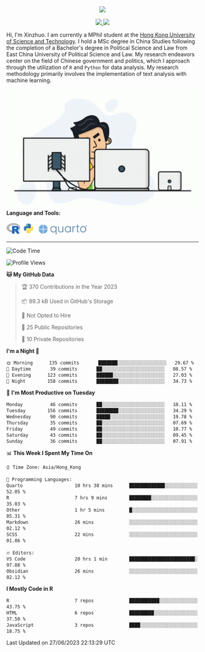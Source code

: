 <div align='center'>
<img src='https://readme-typing-svg.herokuapp.com?font=ubuntu&color=4d3900&center=true&lines=HKUST+Mphil+in+SOSC;Focus+on+China;Code+for+PoliSci'/>
</div>

<p align='center'>
 <a href='https://www.linkedin.com/in/xinzhuo-huang-5161011ba/' target='_blank'>
        <img src='https://img.shields.io/badge/linkedin%20-%230077B5.svg?&style=for-the-badge&logo=linkedin&logoColor=white'/>
    </a>
 <a href='https://twitter.com/HsinchoH' target='_blank'>
        <img src='https://img.shields.io/badge/Twitter-1DA1F2?style=for-the-badge&logo=twitter&logoColor=white'/>
    </a>
    </p>
    
Hi, I'm Xinzhuo. I am currently a MPhil student at the [Hong Kong University of Science and Technology](https://sosc.hkust.edu.hk/node/613). I hold a MSc degree in China Studies following the completion of a Bachelor's degree in Political Science and Law from East China University of Political Science and Law. My research endeavors center on the field of Chinese government and politics, which I approach through the utilization of `R` and `Python` for data analysis. My research methodology primarily involves the implementation of text analysis with machine learning.




<img align='right' src="https://github.com/xinzhuohkust/xinzhuohkust/blob/main/programmer.gif" width="590">



**Language and Tools:**  

<code><img height="36" src="https://raw.githubusercontent.com/github/explore/80688e429a7d4ef2fca1e82350fe8e3517d3494d/topics/r/r.png"></code>
<code><img height="36" src="https://raw.githubusercontent.com/github/explore/80688e429a7d4ef2fca1e82350fe8e3517d3494d/topics/python/python.png"></code>
<code><img height="32" src="https://github.com/quarto-dev/quarto-r/blob/main/man/figures/quarto.png"></code>

---
<!--START_SECTION:waka-->
![Code Time](http://img.shields.io/badge/Code%20Time-665%20hrs%2018%20mins-blue)

![Profile Views](http://img.shields.io/badge/Profile%20Views-3-blue)

**🐱 My GitHub Data** 

> 🏆 370 Contributions in the Year 2023
 > 
> 📦 89.3 kB Used in GitHub's Storage 
 > 
> 🚫 Not Opted to Hire
 > 
> 📜 25 Public Repositories 
 > 
> 🔑 10 Private Repositories  
 > 
**I'm a Night 🦉** 

```text
🌞 Morning      135 commits       ███████░░░░░░░░░░░░░░░░░░   29.67 % 
🌆 Daytime       39 commits       ██░░░░░░░░░░░░░░░░░░░░░░░   08.57 % 
🌃 Evening      123 commits       ██████░░░░░░░░░░░░░░░░░░░   27.03 % 
🌙 Night        158 commits       ████████░░░░░░░░░░░░░░░░░   34.73 % 

```
📅 **I'm Most Productive on Tuesday** 

```text
Monday          46 commits       ██░░░░░░░░░░░░░░░░░░░░░░░   10.11 % 
Tuesday        156 commits       ████████░░░░░░░░░░░░░░░░░   34.29 % 
Wednesday       90 commits       █████░░░░░░░░░░░░░░░░░░░░   19.78 % 
Thursday        35 commits       ██░░░░░░░░░░░░░░░░░░░░░░░   07.69 % 
Friday          49 commits       ██░░░░░░░░░░░░░░░░░░░░░░░   10.77 % 
Saturday        43 commits       ██░░░░░░░░░░░░░░░░░░░░░░░   09.45 % 
Sunday          36 commits       ██░░░░░░░░░░░░░░░░░░░░░░░   07.91 % 

```


📊 **This Week I Spent My Time On** 

```text
⌚︎ Time Zone: Asia/Hong_Kong

💬 Programming Languages: 
Quarto                   10 hrs 38 mins      █████████████░░░░░░░░░░░░   52.05 % 
R                        7 hrs 9 mins        ████████░░░░░░░░░░░░░░░░░   35.03 % 
Other                    1 hr 5 mins         █░░░░░░░░░░░░░░░░░░░░░░░░   05.31 % 
Markdown                 26 mins             ░░░░░░░░░░░░░░░░░░░░░░░░░   02.12 % 
SCSS                     22 mins             ░░░░░░░░░░░░░░░░░░░░░░░░░   01.86 % 

🔥 Editors: 
VS Code                  20 hrs 1 min        ████████████████████████░   97.88 % 
Obsidian                 26 mins             ░░░░░░░░░░░░░░░░░░░░░░░░░   02.12 % 

```

**I Mostly Code in R** 

```text
R                        7 repos             ███████████░░░░░░░░░░░░░░   43.75 % 
HTML                     6 repos             █████████░░░░░░░░░░░░░░░░   37.50 % 
JavaScript               3 repos             ████░░░░░░░░░░░░░░░░░░░░░   18.75 % 

```



 Last Updated on 27/06/2023 22:13:29 UTC
<!--END_SECTION:waka-->
    
    
    
    
    
    
    
    
